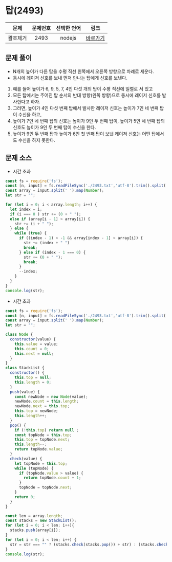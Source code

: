 # 탑(2493)

|문제|문제번호|선택한 언어|링크|
|:---:|:---:|:---:|:---:|
|괄호제거|2493|nodejs|[바로가기](https://www.acmicpc.net/problem/2493)|

## 문제 풀이
- N개의 높이가 다른 탑을 수평 직선 왼쪽에서 오른쪽 방향으로 차례로 세운다.
- 동시에 레이저 신호를 보내 먼저 만나는 탑에게 신호를 보낸다.
1. 예를 들어 높이가 6, 9, 5, 7, 4인 다섯 개의 탑이 수평 직선에 일렬로 서 있고
2. 모든 탑에서는 주어진 탑 순서의 반대 방향(왼쪽 방향)으로 동시에 레이저 신호를 발사한다고 하자.
3. 그러면, 높이가 4인 다섯 번째 탑에서 발사한 레이저 신호는 높이가 7인 네 번째 탑이 수신을 하고,
4. 높이가 7인 네 번째 탑의 신호는 높이가 9인 두 번째 탑이, 높이가 5인 세 번째 탑의 신호도 높이가 9인 두 번째 탑이 수신을 한다.
5. 높이가 9인 두 번째 탑과 높이가 6인 첫 번째 탑이 보낸 레이저 신호는 어떤 탑에서도 수신을 하지 못한다.


## 문제 소스
- 시간 초과
```javascript
const fs = require('fs');
const [n, input] = fs.readFileSync('./2493.txt','utf-8').trim().split('\n');
const array = input.split(' ').map(Number);
let str = "";

for (let i = 0; i < array.length; i++) {
  let index = i;
  if (i === 0 ) str += (0 + " ");
  else if (array[i - 1] > array[i]) {
    str += (i + " ");
  } else {
    while (true) {
      if ((index - 1) > -1 && array[index - 1] > array[i]) {
        str += (index + " ")
        break;
      } else if (index - 1 === 0) {
        str += (0 + " ");
        break;
      }
      --index;
    }
  }
}
console.log(str);
```
- 시간 초과 
```javascript
const fs = require('fs');
const [n, input] = fs.readFileSync('./2493.txt','utf-8').trim().split('\n');
const array = input.split(' ').map(Number);
let str = "";

class Node {
  constructor(value) {
    this.value = value;
    this.count = 0;
    this.next = null;
  }
}
class StackList {
  constructor() {
    this.top = null;
    this.length = 0;
  }
  push(value) {
    const newNode = new Node(value);
    newNode.count = this.length;
    newNode.next = this.top;
    this.top = newNode;
    this.length++;
  }
  pop() {
    if (!this.top) return null ;
    const topNode = this.top;
    this.top = topNode.next;
    this.length--;
    return topNode.value;
  }
  check(value) {
    let topNode = this.top;
    while (topNode) {
      if (topNode.value > value) {
        return topNode.count + 1;        
      } 
      topNode = topNode.next;
    }
    return 0;
  }
}

const len = array.length;
const stacks = new StackList();
for (let i = 0; i < len; i++){
  stacks.push(array[i]);
}
for (let i = 0; i < len; i++) {
  str = str === "" ? (stacks.check(stacks.pop()) + str) : (stacks.check(stacks.pop()) + " " + str);
}
console.log(str);
```